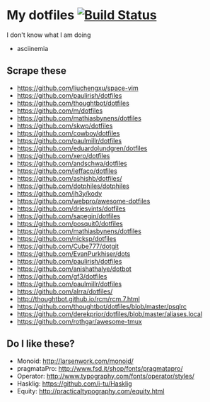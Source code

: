 # My dotfiles [![Build Status](https://secure.travis-ci.org/taylor1791/dotfiles.png?branch=master&style=flat-square)](https://travis-ci.org/taylor1791/dotfiles)

I don't know what I am doing
 * asciinemia

## Scrape these
* https://github.com/liuchengxu/space-vim
* https://github.com/paulirish/dotfiles
* https://github.com/thoughtbot/dotfiles
* https://github.com/m/dotfiles
* https://github.com/mathiasbynens/dotfiles
* https://github.com/skwp/dotfiles
* https://github.com/cowboy/dotfiles
* https://github.com/paulmillr/dotfiles
* https://github.com/eduardolundgren/dotfiles
* https://github.com/xero/dotfiles
* https://github.com/andschwa/dotfiles
* https://github.com/jeffaco/dotfiles
* https://github.com/ashishb/dotfiles/
* https://github.com/dotphiles/dotphiles
* https://github.com/jh3y/kody
* https://github.com/webpro/awesome-dotfiles
* https://github.com/driesvints/dotfiles
* https://github.com/sapegin/dotfiles
* https://github.com/posquit0/dotfiles
* https://github.com/mathiasbynens/dotfiles
* https://github.com/nicksp/dotfiles
* https://github.com/Cube777/dotgit
* https://github.com/EvanPurkhiser/dots
* https://github.com/paulirish/dotfiles
* https://github.com/anishathalye/dotbot
* https://github.com/gf3/dotfiles
* https://github.com/paulmillr/dotfiles
* https://github.com/alrra/dotfiles/
* http://thoughtbot.github.io/rcm/rcm.7.html
* https://github.com/thoughtbot/dotfiles/blob/master/psqlrc
* https://github.com/derekprior/dotfiles/blob/master/aliases.local
* https://github.com/rothgar/awesome-tmux

## Do I like these?
* Monoid: http://larsenwork.com/monoid/
* pragmataPro: http://www.fsd.it/shop/fonts/pragmatapro/
* Operator: http://www.typography.com/fonts/operator/styles/
* Hasklig: https://github.com/i-tu/Hasklig
* Equity: http://practicaltypography.com/equity.html<Paste>
